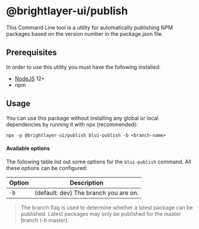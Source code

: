 # @brightlayer-ui/publish

This Command Line tool is a utility for automatically publishing NPM packages based on the version number in the package.json file.

## Prerequisites

In order to use this utility you must have the following installed:

-   [NodeJS](https://nodejs.org/en/download/) 12+
-   npm

## Usage

You can use this package without installing any global or local dependencies by running it with npx (recommended):

```
npx -p @brightlayer-ui/publish blui-publish -b <branch-name>
```

#### Available options

The following table list out some options for the `blui-publish` command. All these options can be configured:

| Option | Description                           |
| ------ | ------------------------------------- |
| `-b`   | (default: dev) The branch you are on. |

> The branch flag is used to determine whether a latest package can be published. Latest packages may only be published for the master branch (-b master).
